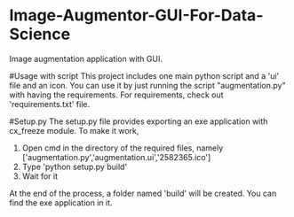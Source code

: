 # Image-Augmentor-GUI-For-Data-Science
Image augmentation application with GUI.

#Usage with script
This project includes one main python script and a 'ui' file and an icon. You can use it by just running the script "augmentation.py" with having the requirements. For requirements, check out 'requirements.txt' file. 

#Setup.py
The setup.py file provides exporting an exe application with cx_freeze module. To make it work, 
1) Open cmd in the directory of the required files, namely ['augmentation.py','augmentation.ui','2582365.ico']
2) Type 'python setup.py build' 
3) Wait for it

At the end of the process, a folder named 'build' will be created. You can find the exe application in it.
